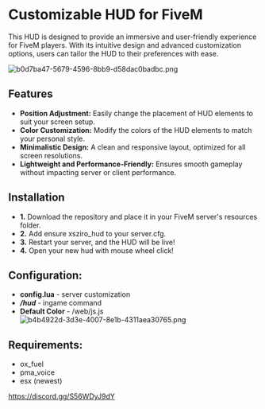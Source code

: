 # Customizable HUD for FiveM

This HUD is designed to provide an immersive and user-friendly experience for FiveM players. With its intuitive design and advanced customization options, users can tailor the HUD to their preferences with ease.


![b0d7ba47-5679-4596-8bb9-d58dac0badbc.png](https://github.com/user-attachments/assets/35aa8345-2858-46a1-be26-0176d0d4a53f)

## Features
 - **Position Adjustment:** Easily change the placement of HUD elements to suit your screen setup.
 - **Color Customization:** Modify the colors of the HUD elements to match your personal style.
 - **Minimalistic Design:** A clean and responsive layout, optimized for all screen resolutions.
 - **Lightweight and Performance-Friendly:** Ensures smooth gameplay without impacting server or client performance.
## Installation
  - **1.** Download the repository and place it in your FiveM server's resources folder.
  - **2.** Add ensure xsziro_hud to your server.cfg.
  - **3.** Restart your server, and the HUD will be live!
  - **4.** Open your new hud with mouse wheel click!
## Configuration:
  - **config.lua** - server customization
  - ***/hud*** - ingame command
  - **Default Color** - /web/js.js[]()![b4b4922d-3d3e-4007-8e1b-4311aea30765.png](https://github.com/user-attachments/assets/1adf594c-03f9-4ec1-8b90-8bf35ba65b74)


## Requirements:
  - ox_fuel
  - pma_voice
  - esx (newest)

https://discord.gg/S56WDyJ9dY



